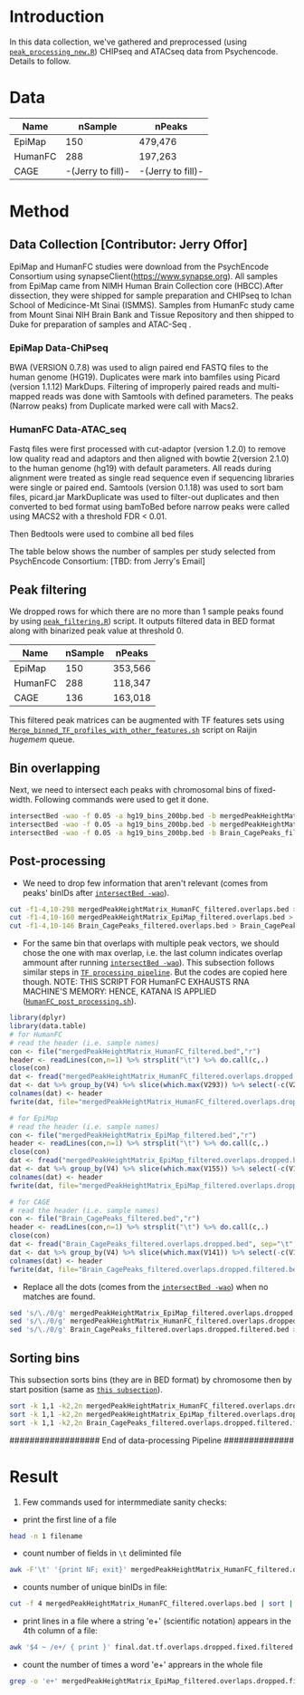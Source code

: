 # Introduction
In this data collection, we've gathered and preprocessed (using [```peak_processing_new.R```](https://github.com/Akmazad/deepBrain/blob/master/Data%20Processing/Psychencode_June2019/peak_processing_new.R)) CHIPseq and ATACseq data from Psychencode. Details to follow.
# Data
|Name|nSample|nPeaks|
|---|---|---|
|EpiMap|150|479,476|
|HumanFC|288|197,263|
|CAGE|-(Jerry to fill)-|-(Jerry to fill)-|

# Method
## Data Collection [Contributor: Jerry Offor]
EpiMap and HumanFC studies were download from the PsychEncode Consortium using synapseClient(https://www.synapse.org). All samples from EpiMap came from NIMH Human Brain Collection core (HBCC).After dissection, they were shipped for sample preparation and CHIPseq to Ichan School of Medicince-Mt Sinai (ISMMS). Samples from HumanFc study came from Mount Sinai NIH Brain Bank and Tissue Repository and then shipped to Duke for preparation of samples and ATAC-Seq .

### EpiMap Data-ChiPseq
BWA (VERSION 0.7.8) was used to align paired end FASTQ files to the human genome (HG19). Duplicates were mark into bamfiles using Picard (version 1.1.12) MarkDups. Filtering of improperly paired reads and multi-mapped reads was done with Samtools with defined parameters. The peaks (Narrow peaks) from Duplicate marked were call with Macs2.

### HumanFC Data-ATAC_seq
Fastq files were first processed with cut-adaptor (version 1.2.0) to remove low quality read and adaptors and then aligned with bowtie 2(version 2.1.0) to the human genome (hg19) with default parameters. All reads during alignment were treated as single read sequence even if sequencing libraries were single or paired end. Samtools (version 0.1.18) was used to sort bam files, picard.jar MarkDuplicate was used to filter-out duplicates and then converted to bed format using bamToBed before narrow peaks were called using MACS2 with a threshold FDR < 0.01.

Then Bedtools were used to combine all bed files

The table below shows the number of samples per study selected from PsychEncode Consortium:
[TBD: from Jerry's Email]

## Peak filtering
We dropped rows for which there are no more than 1 sample peaks found by using [```peak_filtering.R```](https://github.com/Akmazad/deepBrain/blob/master/Data%20Processing/Psychencode_June2019/peak_filtering.R)) script. It outputs filtered data in BED format along with binarized peak value at threshold 0.

|Name|nSample|nPeaks|
|---|---|---|
|EpiMap|150|353,566|
|HumanFC|288|118,347|
|CAGE|136|163,018|

This filtered peak matrices can be augmented with TF features sets using [```Merge_binned_TF_profiles_with_other_features.sh```](https://github.com/Akmazad/deepBrain/blob/master/Data%20Processing/RNA-seq/Merge_binned_TF_profiles_with_other_features.sh) script on Raijin *hugemem* queue.

## Bin overlapping
Next, we need to intersect each peaks with chromosomal bins of fixed-width. Following commands were used to get it done.

```sh
intersectBed -wao -f 0.05 -a hg19_bins_200bp.bed -b mergedPeakHeightMatrix_HumanFC_filtered.bed > mergedPeakHeightMatrix_HumanFC_filtered.overlaps.bed
intersectBed -wao -f 0.05 -a hg19_bins_200bp.bed -b mergedPeakHeightMatrix_EpiMap_filtered.bed > mergedPeakHeightMatrix_EpiMap_filtered.overlaps.bed
intersectBed -wao -f 0.05 -a hg19_bins_200bp.bed -b Brain_CagePeaks_filtered.bed > Brain_CagePeaks_filtered.overlaps.bed
```
## Post-processing
- We need to drop few information that aren't relevant (comes from peaks' binIDs after [```intersectBed -wao```](https://bedtools.readthedocs.io/en/latest/content/tools/intersect.html)).
```sh
cut -f1-4,10-298 mergedPeakHeightMatrix_HumanFC_filtered.overlaps.bed > mergedPeakHeightMatrix_HumanFC_filtered.overlaps.dropped.bed
cut -f1-4,10-160 mergedPeakHeightMatrix_EpiMap_filtered.overlaps.bed > mergedPeakHeightMatrix_EpiMap_filtered.overlaps.dropped.bed
cut -f1-4,10-146 Brain_CagePeaks_filtered.overlaps.bed > Brain_CagePeaks_filtered.overlaps.dropped.bed
```
- For the same bin that overlaps with multiple peak vectors, we should chose the one with max overlap, i.e. the last column indicates overlap ammount after running [```intersectBed -wao```](https://bedtools.readthedocs.io/en/latest/content/tools/intersect.html)). This subsection follows similar steps in [```TF processing pipeline```](https://github.com/Akmazad/deepBrain/blob/master/Data%20Processing/README.md#27-filter-similar-overlapping-bins-with-the-max-overlap-size-last-column). But the codes are copied here though. NOTE: THIS SCRIPT FOR HumanFC EXHAUSTS RNA MACHINE'S MEMORY: HENCE, KATANA IS APPLIED ([```HumanFC_post_processing.sh```](https://github.com/Akmazad/deepBrain/blob/master/Data%20Processing/Psychencode_June2019/HumanFC_post_processing.sh)).
```r
library(dplyr)
library(data.table)
# for HumanFC
# read the header (i.e. sample names)
con <- file("mergedPeakHeightMatrix_HumanFC_filtered.bed","r")
header <- readLines(con,n=1) %>% strsplit("\t") %>% do.call(c,.)
close(con)
dat <- fread("mergedPeakHeightMatrix_HumanFC_filtered.overlaps.dropped.bed", sep="\t", header=F)
dat <- dat %>% group_by(V4) %>% slice(which.max(V293)) %>% select(-c(V293))
colnames(dat) <- header
fwrite(dat, file="mergedPeakHeightMatrix_HumanFC_filtered.overlaps.dropped.filtered.bed", sep="\t")

# for EpiMap
# read the header (i.e. sample names)
con <- file("mergedPeakHeightMatrix_EpiMap_filtered.bed","r")
header <- readLines(con,n=1) %>% strsplit("\t") %>% do.call(c,.)
close(con)
dat <- fread("mergedPeakHeightMatrix_EpiMap_filtered.overlaps.dropped.bed", sep="\t", header=F)
dat <- dat %>% group_by(V4) %>% slice(which.max(V155)) %>% select(-c(V155))
colnames(dat) <- header
fwrite(dat, file="mergedPeakHeightMatrix_EpiMap_filtered.overlaps.dropped.filtered.bed", sep="\t")

# for CAGE
# read the header (i.e. sample names)
con <- file("Brain_CagePeaks_filtered.bed","r")
header <- readLines(con,n=1) %>% strsplit("\t") %>% do.call(c,.)
close(con)
dat <- fread("Brain_CagePeaks_filtered.overlaps.dropped.bed", sep="\t", header=F)
dat <- dat %>% group_by(V4) %>% slice(which.max(V141)) %>% select(-c(V141))
colnames(dat) <- header
fwrite(dat, file="Brain_CagePeaks_filtered.overlaps.dropped.filtered.bed", sep="\t")

```

- Replace all the dots (comes from the [```intersectBed -wao```](https://bedtools.readthedocs.io/en/latest/content/tools/intersect.html)) when no matches are found.
```sh
sed 's/\./0/g' mergedPeakHeightMatrix_EpiMap_filtered.overlaps.dropped.filtered.bed > mergedPeakHeightMatrix_EpiMap_filtered.overlaps.dropped.fixed.filtered.bed
sed 's/\./0/g' mergedPeakHeightMatrix_HumanFC_filtered.overlaps.dropped.filtered.bed > mergedPeakHeightMatrix_HumanFC_filtered.overlaps.dropped.fixed.filtered.bed
sed 's/\./0/g' Brain_CagePeaks_filtered.overlaps.dropped.filtered.bed > Brain_CagePeaks_filtered.overlaps.dropped.filtered.fixed.filtered.bed
```

## Sorting bins
This subsection sorts bins (they are in BED format) by chromosome then by start position (same as [```this subsection```](https://github.com/Akmazad/deepBrain/blob/master/Data%20Processing/README.md#28-sorting-bins)).
```sh
sort -k 1,1 -k2,2n mergedPeakHeightMatrix_HumanFC_filtered.overlaps.dropped.fixed.filtered.bed > mergedPeakHeightMatrix_HumanFC_filtered.overlaps.dropped.fixed.filtered.sorted.bed
sort -k 1,1 -k2,2n mergedPeakHeightMatrix_EpiMap_filtered.overlaps.dropped.fixed.filtered.bed > mergedPeakHeightMatrix_EpiMap_filtered.overlaps.dropped.fixed.filtered.sorted.bed
sort -k 1,1 -k2,2n Brain_CagePeaks_filtered.overlaps.dropped.filtered.fixed.filtered.bed > Brain_CagePeaks_filtered.overlaps.dropped.filtered.fixed.filtered.sorted.bed
```
################## End of data-processing Pipeline ##############

# Result




1) Few commands used for intermmediate sanity checks:
- print the first line of a file
```sh
head -n 1 filename
```
- count number of fields in ```\t``` deliminted file
```sh
awk -F'\t' '{print NF; exit}' mergedPeakHeightMatrix_HumanFC_filtered.overlaps.bed
```
- counts number of unique binIDs in file:
```sh
cut -f 4 mergedPeakHeightMatrix_HumanFC_filtered.overlaps.bed | sort | uniq | wc -l
```
- print lines in a file where a string 'e+' (scientific notation) appears in the 4th column of a file:
```sh
awk '$4 ~ /e+/ { print }' final.dat.tf.overlaps.dropped.fixed.filtered.dat > freq.tf.bed
```
- count the number of times a word 'e+' apprears in the whole file
```sh
grep -o 'e+' mergedPeakHeightMatrix_EpiMap_filtered.overlaps.dropped.filtered.fixed.dat | wc -l
```
